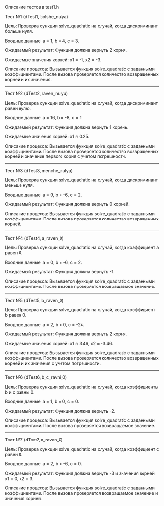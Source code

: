 Описание тестов в test1.h

Тест №1 (dTest1, bolshe_nulya)

Цель: Проверка функции solve_quadratic на случай, когда дискриминант больше нуля.

Входные данные: a = 1, b = 4, c = 3.

Ожидаемый результат: Функция должна вернуть 2 корня.

Ожидаемые значения корней: x1 = -1, x2 = -3.

Описание процесса: Вызывается функция solve_quadratic с заданными коэффициентами. После вызова проверяется количество возвращенных корней и их значения. 

---

Тест №2 (dTest2, raven_nulyu)

Цель: Проверка функции solve_quadratic на случай, когда дискриминант равен нулю.

Входные данные: a = 16, b = -8, c = 1.

Ожидаемый результат: Функция должна вернуть 1 корень.

Ожидаемые значения корней: x1 ≈ 0.25.

Описание процесса: Вызывается функция solve_quadratic с заданными коэффициентами. После вызова проверяется количество возвращенных корней и значение первого корня с учетом погрешности.

---

Тест №3 (dTest3, menche_nulya)

Цель: Проверка функции solve_quadratic на случай, когда дискриминант меньше нуля.

Входные данные: a = 9, b = -6, c = 2.

Ожидаемый результат: Функция должна вернуть 0 корней.

Описание процесса: Вызывается функция solve_quadratic с заданными коэффициентами. После вызова проверяется количество возвращенных корней.

---

Тест №4 (dTest4, a_raven_0)

Цель: Проверка функции solve_quadratic на случай, когда коэффициент a равен 0.

Входные данные: a = 0, b = -6, c = 2.

Ожидаемый результат: Функция должна вернуть -1.

Описание процесса: Вызывается функция solve_quadratic с заданными коэффициентами. После вызова проверяется возвращаемое значение.

---

Тест №5 (dTest5, b_raven_0)

Цель: Проверка функции solve_quadratic на случай, когда коэффициент b равен 0.

Входные данные: a = 2, b = 0, c = -24.

Ожидаемый результат: Функция должна вернуть 2 корня.

Ожидаемые значения корней: x1 ≈ 3.46, x2 ≈ -3.46.

Описание процесса: Вызывается функция solve_quadratic с заданными коэффициентами. После вызова проверяется количество возвращенных корней и их значения с учетом погрешности.

---

Тест №6 (dTest6, b_c_ravni_0)

Цель: Проверка функции solve_quadratic на случай, когда коэффициенты b и c равны 0.

Входные данные: a = 1, b = 0, c = 0.

Ожидаемый результат: Функция должна вернуть -2.

Описание процесса: Вызывается функция solve_quadratic с заданными коэффициентами. После вызова проверяется возвращаемое значение.

---

Тест №7 (dTest7, c_raven_0)

Цель: Проверка функции solve_quadratic на случай, когда коэффициент c равен 0.

Входные данные: a = 2, b = -6, c = 0.

Ожидаемый результат: Функция должна вернуть -3 и значения корней x1 = 0, x2 = 3.

Описание процесса: Вызывается функция solve_quadratic с заданными коэффициентами. После вызова проверяется возвращаемое значение и значения корней.
